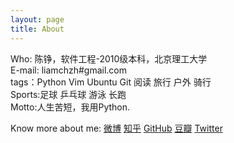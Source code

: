```yaml
---
layout: page
title: About
---
```


Who: 陈铮，软件工程-2010级本科，北京理工大学  
E-mail: liamchzh#gmail.com  
tags：Python Vim Ubuntu Git 阅读 旅行 户外 骑行  
Sports:足球 乒乓球 游泳 长跑  
Motto:人生苦短，我用Python.  

Know more about me: [微博](http://www.weibo.com/liamchzh) [知乎](http://www.zhihu.com/people/liamchzh) [GitHub](https://github.com/liamchzh) [豆瓣](http://www.douban.com/people/liamchzh/) [Twitter](https://twitter.com/liamchzh)
